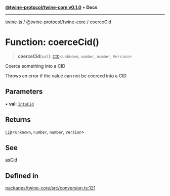 [**@twine-protocol/twine-core v0.1.0**](../index.md) • **Docs**

***

[twine-js](../../../index.md) / [@twine-protocol/twine-core](../index.md) / coerceCid

# Function: coerceCid()

> **coerceCid**(`val`): [`CID`](../classes/CID.md)\<`unknown`, `number`, `number`, `Version`\>

Coerce something into a CID

Throws an error if the value can not be coerced into a CID

## Parameters

• **val**: [`IntoCid`](../type-aliases/IntoCid.md)

## Returns

[`CID`](../classes/CID.md)\<`unknown`, `number`, `number`, `Version`\>

## See

[asCid](asCid.md)

## Defined in

[packages/twine-core/src/conversion.ts:121](https://github.com/twine-protocol/twine-js/blob/fb5041c7a2da4a796f653066248604ca1c5dccc6/packages/twine-core/src/conversion.ts#L121)
